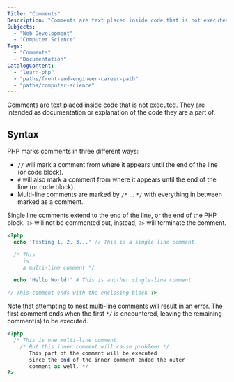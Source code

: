 ```yaml
---
Title: "Comments"
Description: "Comments are text placed inside code that is not executed. They are intended as documentation or explanation of the code they are a part of. PHP marks comments in three different ways: - // will mark a comment from where it appears until the end of the line (or code block). - # will also mark a comment from where it appears until the end of the line (or code block). - Multi-line comments are marked by / ... / with everything in between marked as a comment. Single line comments extend to the end of the line, or the end of the PHP block. ?> will not be commented out, instead, ?> will terminate the comment."
Subjects:
  - "Web Development"
  - "Computer Science"
Tags:
  - "Comments"
  - "Documentation"
CatalogContent:
  - "learn-php"
  - "paths/front-end-engineer-career-path"
  - "paths/computer-science"
---
```


Comments are text placed inside code that is not executed. They are intended as documentation or explanation of the code they are a part of.

## Syntax

PHP marks comments in three different ways:

- `//` will mark a comment from where it appears until the end of the line (or code block).
- `#` will also mark a comment from where it appears until the end of the line (or code block).
- Multi-line comments are marked by `/*` ... `*/` with everything in between marked as a comment.

Single line comments extend to the end of the line, or the end of the PHP block.
`?>` will not be commented out, instead, `?>` will terminate the comment.

```php
<?php
  echo 'Testing 1, 2, 3...' // This is a single line comment

  /* This
     is
     a multi-line comment */

  echo 'Hello World!' # This is another single-line comment

// This comment ends with the enclosing block ?>
```

Note that attempting to nest multi-line comments will result in an error. The first comment ends when the first `*/` is encountered,
leaving the remaining comment(s) to be executed.

```php
<?php
  /* This is one multi-line comment
    /* But this inner comment will cause problems */
       This part of the comment will be executed
       since the end of the inner comment ended the outer
       comment as well. */
?>
```
